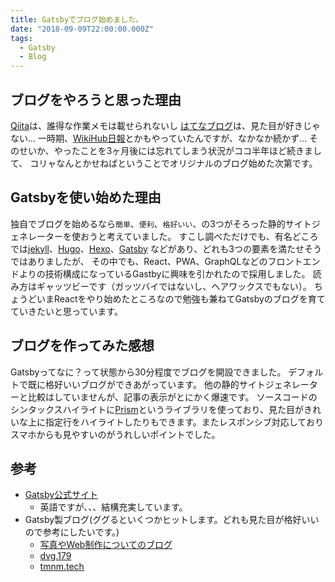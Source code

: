```yaml
---
title: Gatsbyでブログ始めました。
date: "2018-09-09T22:00:00.000Z"
tags:
  - Gatsby
  - Blog
---
```


## ブログをやろうと思った理由
[Qiita](https://qiita.com/)は、誰得な作業メモは載せられないし
[はてなブログ](http://hatenablog.com/)は、見た目が好きじゃない...
一時期、[WikiHub日報](https://nippo.wikihub.io/)とかもやっていたんですが、なかなか続かず...
そのせいか、やったことを3ヶ月後には忘れてしまう状況がココ半年ほど続きまして、
コリャなんとかせねばということでオリジナルのブログ始めた次第です。

## Gatsbyを使い始めた理由
独自でブログを始めるなら`簡単`、`便利`、`格好いい`、の3つがそろった静的サイトジェネレーターを使おうと考えていました。
すこし調べただけでも、有名どころでは[jekyll](https://jekyllrb-ja.github.io/)、[Hugo](https://gohugo.io/)、[Hexo](https://hexo.io/)、[Gatsby](https://www.gatsbyjs.org/)
などがあり、どれも3つの要素を満たせそうではありましたが、
その中でも、React、PWA、GraphQLなどのフロントエンドよりの技術構成になっているGastbyに興味を引かれたので採用しました。
読み方はギャッツビーです（ガッツバイではないし、ヘアワックスでもない）。
ちょうどいまReactをやり始めたところなので勉強も兼ねてGatsbyのブログを育てていきたいと思っています。


## ブログを作ってみた感想
Gatsbyってなに？って状態から30分程度でブログを開設できました。
デフォルトで既に格好いいブログができあがっています。
他の静的サイトジェネレーターと比較はしていませんが、記事の表示がとにかく爆速です。
ソースコードのシンタックスハイライトに[Prism](https://prismjs.com/)というライブラリを使っており、見た目がきれいな上に指定行をハイライトしたりもできます。またレスポンシブ対応しておりスマホからも見やすいのがうれしいポイントでした。

## 参考
- [Gatsby公式サイト](https://www.gatsbyjs.org/)
  - 英語ですが、、、結構充実しています。
- Gatsby製ブログ(ググるといくつかヒットします。どれも見た目が格好いいので参考にしたいです。)
  - [写真やWeb制作についてのブログ](https://blog.mismithportfolio.com/)
  - [dvg.179](https://dvg.179.jp/)
  - [tmnm.tech](https://tmnm.tech/)
